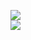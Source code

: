 [![](https://img.shields.io/badge/Made%20With-Github%20Spray-lightgrey.svg?style=for-the-badge&logo=github)](https://github.com/Annihil/github-spray#1520)  
[![](https://i.imgur.com/2DrTn0Z.gif)](https://github.com/Annihil/github-spray)